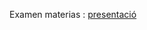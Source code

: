 Examen
materias :  [presentació](https://docs.google.com/presentation/d/10fpvkNh6YO64J6Eni1yGlOzwefnGfrOFysePkv0iAsM)